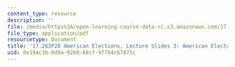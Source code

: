 ```yaml
---
content_type: resource
description: ''
file: /media/https%3A/open-learning-course-data-rc.s3.amazonaws.com/17-263-american-elections-fall-2020/8e194c3b0d9a926088cf9f704c67875c_MIT17_263F20_Lec3.pdf
file_type: application/pdf
resourcetype: Document
title: '17.263F20 American Elections, Lecture Slides 3: American Electoral Institutions'
uid: 8e194c3b-0d9a-9260-88cf-9f704c67875c
---
```

